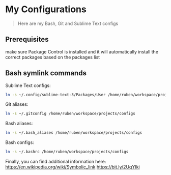 # My Configurations
> Here are my Bash, Git and Sublime Text configs


## Prerequisites
make sure Package Control is installed and it will automatically install the correct packages based on the packages list 

## Bash symlink commands

Sublime Text configs:
```sh
ln -s ~/.config/sublime-text-3/Packages/User /home/ruben/workspace/projects/configs
```

Git aliases:
```sh
ln -s ~/.gitconfig /home/ruben/workspace/projects/configs
```

Bash aliases:
```sh
ln -s ~/.bash_aliases /home/ruben/workspace/projects/configs
```

Bash configs:
```sh
ln -s ~/.bashrc /home/ruben/workspace/projects/configs
```

Finally, you can find additional information here:
https://en.wikipedia.org/wiki/Symbolic_link
https://bit.ly/2UqYIki

